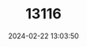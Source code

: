 ---
title: "13116"
category: "Melomys burtoni"
draft: false
date: 2024-02-22 13:03:50
languages:
  English: ["Grassland Mosaic-tailed Rat", "Grassland Melomys"]
---
